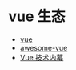 # vue 生态

- [vue](https://cn.vuejs.org/)
- [awesome-vue](https://github.com/vuejs/awesome-vue#components--libraries)
- [Vue 技术内幕](http://hcysun.me/vue-design/)
